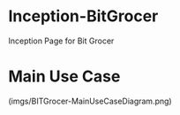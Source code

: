 # Inception-BitGrocer
Inception Page for Bit Grocer


# Main Use Case
(imgs/BITGrocer-MainUseCaseDiagram.png)
